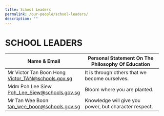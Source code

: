 ```yaml
---
title: School Leaders
permalink: /our-people/school-leaders/
description: ""
---
```

# **SCHOOL LEADERS**

| Name & Email 	| Personal Statement On The Philosophy Of Education 	|
|---	|---	|
|  Mr Victor Tan Boon Hong<br>[Victor_TAN@schools.gov.sg](mailto:Victor_TAN@schools.gov.sg) 	| It is through others that we become ourselves.  	|
| Mdm Poh Lee Siew<br>[Poh_Lee_Siew@schools.gov.sg](mailto:Poh_Lee_Siew@schools.gov.sg) 	| Bloom where you are planted. 	|
|  Mr Tan Wee Boon<br>[tan_wee_boon@schools.gov.sg](mailto:tan_wee_boon@schools.gov.sg) 	| Knowledge will give you power, but character respect. 	|